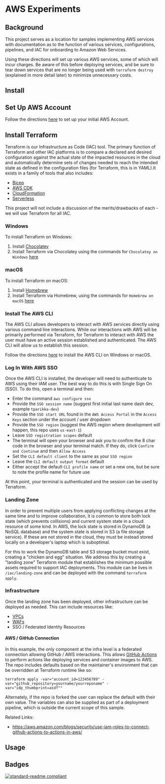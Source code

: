 # AWS Experiments

## Background

This project serves as a location for samples implementing AWS services with documentation as to the function of various
services, configurations, pipelines, and IAC for onboarding to Amazon Web Services.

Using these directions will set up various AWS services, some of which will incur charges. Be aware of this
before deploying services, and be sure to tear down services that are no longer being used with `terraform destroy`
(explained in more detail later) to minimize unnecessary costs.

## Install

## Set Up AWS Account

Follow the directions [here](https://www.youtube.com/watch?v=CjKhQoYeR4Q) to set up your initial AWS Account.

## Install Terraform

Terraform is our Infrastructure as Code (IAC) tool. The primary function of Terraform and other IAC platforms is to
compare a declared and desired configuration against the actual state of the impacted resources in the cloud and
automatically determine sets of changes needed to reach the intended state as defined in the configuration files
(for Terraform, this is in YAML).It exists in a family of tools that also includes:

- [Bicep](https://learn.microsoft.com/en-us/azure/azure-resource-manager/bicep/overview)
- [AWS CDK](https://aws.amazon.com/cdk/)
- [CloudFormation](https://aws.amazon.com/cloudformation/)
- [Serverless](https://www.serverless.com/)

This project will not include a discussion of the merits/drawbacks of each - we will use Terraform for all IAC.

### Windows

To install Terraform on Windows:

1. Install [Chocolatey](https://chocolatey.org/install)
2. Install Terraform via Chocolatey using the commands for `Chocolatey on Windows`
[here](https://developer.hashicorp.com/terraform/tutorials/aws-get-started/install-cli)

### macOS

To install Terraform on macOS:

1. Install [Homebrew](https://brew.sh/)
2. Install Terraform via Homebrew, using the commands for `Homebrew on macOS`
[here](https://developer.hashicorp.com/terraform/tutorials/aws-get-started/install-cli)

### Install The AWS CLI

The AWS CLI allows developers to interact with AWS services directly using various command line interactions. While our
interactions with AWS will be primarily performed via Terraform, for Terraform to interact with AWS the user must have
an active session established and authenticated. The AWS CLI will allow us to establish this session.

Follow the directions [here](https://docs.aws.amazon.com/cli/latest/userguide/getting-started-install.html) to install
the AWS CLI on Windows or macOS.

### Log In With AWS SSO

Once the AWS CLI is installed, the developer will need to authenticate to AWS using their IAM user. The best way to
do this is with Single Sign On (SSO). To do this, open a terminal and then:

- Enter the command `aws configure sso`
- Provide the `SSO session name` (suggest first initial last name dash dev, example `tparikka-dev`)
- Provide the `SSO start URL` found in the `AWS Access Portal` in the `Access Keys` section under the account / user dropdown
- Provide the `SSO region` (suggest the AWS region where development will happen, this repo uses `us-east-1`)
- Leave `SSO registration scopes` default
- The terminal will open your browser and ask you to confirm the 8 char code in the browser and your terminal match.
If they do, click `Confirm and Continue` and then `Allow Access`
- Set the `CLI default client` to the same as your `SSO region`
- Leave the `CLI default output format` default
- Either accept the default `CLI profile name` or set a new one, but be sure to note the profile name for future use

At this point, your terminal is authenticated and the session can be used by Terraform.

### Landing Zone

In order to prevent multiple users from applying conflicting changes at the same time and to improve collaboration, it
is common to store both lock state (which prevents collisions) and current system state in a cloud resource of some
kind. In AWS, the lock state is stored in DynamoDB (a NoSQL database) and the system state is stored in
S3 (a file storage service). If these are not stored in the cloud, they must be instead stored locally on a
developer's laptop which is suboptimal.

For this to work the DynamoDB table and S3 storage bucket must exist, creating a "chicken and egg" situation. We address
this by creating a "landing zone" Terraform module that establishes the minimum possible assets required to support
IAC deployments. This module can be lives in `/iac/landing-zone` and can be deployed with the command `terraform apply`.

### Infrastructure

Once the landing zone has been deployed, other infrastructure can be deployed as needed. This can include resources like:

- [VPCs](https://aws.amazon.com/vpc/)
- [WAFs](https://aws.amazon.com/waf/)
- SSO / Federated Identity Resources

#### AWS / GitHub Connection

In this example, the only component at the infra level is a federated connection allowing GitHub / AWS interactions.
This allows [GitHub Actions](https://github.com/features/actions) to perform actions like deploying services
and container images to AWS. The repo includes defaults based on the maintainer's environment that can be overridden
at Terraform runtime like so:

`terraform apply -var="account_id=123456789" -var="github_repository=yourname/yourreponame" -var="idp_thumbprint=asdf""`

Alternately, if the repo is forked the user can replace the default with their own value. The variables can also be
supplied as part of a deployment pipeline, which is outside the current scope of this sample.

Related Links:

- https://aws.amazon.com/blogs/security/use-iam-roles-to-connect-github-actions-to-actions-in-aws/

### 

## Usage

## Badges

[![standard-readme compliant](https://img.shields.io/badge/readme%20style-standard-brightgreen.svg?style=flat-square)](https://github.com/RichardLitt/standard-readme)
